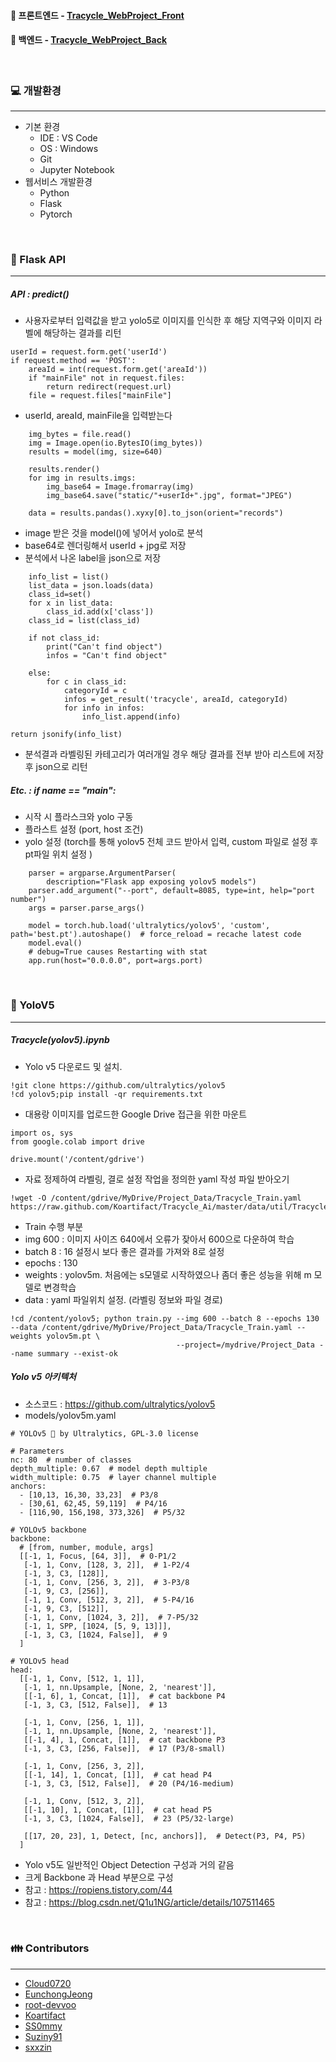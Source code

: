 #### :link: 프론트엔드 - [Tracycle_WebProject_Front](https://github.com/eoc940/Tracycle_WebProject_Front)
#### :link: 백엔드 - [Tracycle_WebProject_Back](https://github.com/eoc940/Tracycle_WebProject_Back)

<br>

### :computer: 개발환경
---
- 기본 환경 
  - IDE : VS Code
  - OS : Windows
  - Git
  - Jupyter Notebook
- 웹서비스 개발환경
  - Python
  - Flask
  - Pytorch

<br>

### :rocket: Flask API 
---
##### API : predict()
- 사용자로부터 입력값을 받고 yolo5로 이미지를 인식한 후 해당 지역구와 이미지 라벨에 해당하는 결과를 리턴
```
userId = request.form.get('userId')
if request.method == 'POST':
    areaId = int(request.form.get('areaId'))
    if "mainFile" not in request.files:
        return redirect(request.url)
    file = request.files["mainFile"]
```
- userId, areaId, mainFile을 입력받는다
```
    img_bytes = file.read()
    img = Image.open(io.BytesIO(img_bytes))
    results = model(img, size=640)
    
    results.render()  
    for img in results.imgs:
        img_base64 = Image.fromarray(img)
        img_base64.save("static/"+userId+".jpg", format="JPEG")

    data = results.pandas().xyxy[0].to_json(orient="records")
```
- image 받은 것을 model()에 넣어서 yolo로 분석
- base64로 렌더링해서 userId + jpg로 저장
- 분석에서 나온 label을 json으로 저장

```
    info_list = list()   
    list_data = json.loads(data)
    class_id=set()
    for x in list_data:
        class_id.add(x['class'])
    class_id = list(class_id)

    if not class_id:
        print("Can't find object")
        infos = "Can't find object"

    else:
        for c in class_id:
            categoryId = c
            infos = get_result('tracycle', areaId, categoryId)
            for info in infos:
                info_list.append(info)

return jsonify(info_list)
```
- 분석결과 라벨링된 카테고리가 여러개일 경우 해당 결과를 전부 받아 리스트에 저장후 json으로 리턴


##### Etc. :  if __name__ == "__main__":

- 시작 시 플라스크와 yolo 구동
- 플라스트 설정 (port, host 조건)
- yolo 설정 (torch를 통해 yolov5 전체 코드 받아서 입력, custom 파일로 설정 후 pt파일 위치 설정 )


```
    parser = argparse.ArgumentParser(
        description="Flask app exposing yolov5 models")
    parser.add_argument("--port", default=8085, type=int, help="port number")
    args = parser.parse_args()

    model = torch.hub.load('ultralytics/yolov5', 'custom', path='best.pt').autoshape()  # force_reload = recache latest code
    model.eval()
    # debug=True causes Restarting with stat
    app.run(host="0.0.0.0", port=args.port)
```

<br>



### :rocket: YoloV5 
---
##### Tracycle(yolov5).ipynb
- Yolo v5 다운로드 및 설치. 
```
!git clone https://github.com/ultralytics/yolov5
!cd yolov5;pip install -qr requirements.txt
```
- 대용랑 이미지를 업로드한 Google Drive 접근을 위한 마운트
```
import os, sys 
from google.colab import drive 

drive.mount('/content/gdrive')
```
- 자료 정제하여 라벨링, 결로 설정 작업을 정의한 yaml 작성 파일 받아오기

```
!wget -O /content/gdrive/MyDrive/Project_Data/Tracycle_Train.yaml https://raw.github.com/Koartifact/Tracycle_Ai/master/data/util/Tracycle_Train.yaml

```
- Train 수행 부분
- img 600 : 이미지 사이즈 640에서 오류가 잦아서 600으로 다운하여 학습
- batch 8 : 16 설정시 보다 좋은 결과를 가져와 8로 설정 
- epochs : 130 
- weights : yolov5m. 처음에는 s모델로 시작하였으나 좀더 좋은 성능을 위해 m 모델로 변경학습
- data : yaml 파일위치 설정. (라벨링 정보와 파일 경로)

```
!cd /content/yolov5; python train.py --img 600 --batch 8 --epochs 130 --data /content/gdrive/MyDrive/Project_Data/Tracycle_Train.yaml --weights yolov5m.pt \
                                     --project=/mydrive/Project_Data --name summary --exist-ok 

```

##### Yolo v5 아키텍처
- 소스코드 : https://github.com/ultralytics/yolov5
- models/yolov5m.yaml
```
# YOLOv5 🚀 by Ultralytics, GPL-3.0 license

# Parameters
nc: 80  # number of classes
depth_multiple: 0.67  # model depth multiple
width_multiple: 0.75  # layer channel multiple
anchors:
  - [10,13, 16,30, 33,23]  # P3/8
  - [30,61, 62,45, 59,119]  # P4/16
  - [116,90, 156,198, 373,326]  # P5/32

# YOLOv5 backbone
backbone:
  # [from, number, module, args]
  [[-1, 1, Focus, [64, 3]],  # 0-P1/2
   [-1, 1, Conv, [128, 3, 2]],  # 1-P2/4
   [-1, 3, C3, [128]],
   [-1, 1, Conv, [256, 3, 2]],  # 3-P3/8
   [-1, 9, C3, [256]],
   [-1, 1, Conv, [512, 3, 2]],  # 5-P4/16
   [-1, 9, C3, [512]],
   [-1, 1, Conv, [1024, 3, 2]],  # 7-P5/32
   [-1, 1, SPP, [1024, [5, 9, 13]]],
   [-1, 3, C3, [1024, False]],  # 9
  ]

# YOLOv5 head
head:
  [[-1, 1, Conv, [512, 1, 1]],
   [-1, 1, nn.Upsample, [None, 2, 'nearest']],
   [[-1, 6], 1, Concat, [1]],  # cat backbone P4
   [-1, 3, C3, [512, False]],  # 13

   [-1, 1, Conv, [256, 1, 1]],
   [-1, 1, nn.Upsample, [None, 2, 'nearest']],
   [[-1, 4], 1, Concat, [1]],  # cat backbone P3
   [-1, 3, C3, [256, False]],  # 17 (P3/8-small)

   [-1, 1, Conv, [256, 3, 2]],
   [[-1, 14], 1, Concat, [1]],  # cat head P4
   [-1, 3, C3, [512, False]],  # 20 (P4/16-medium)

   [-1, 1, Conv, [512, 3, 2]],
   [[-1, 10], 1, Concat, [1]],  # cat head P5
   [-1, 3, C3, [1024, False]],  # 23 (P5/32-large)

   [[17, 20, 23], 1, Detect, [nc, anchors]],  # Detect(P3, P4, P5)
  ]

```
- Yolo v5도 일반적인 Object Detection 구성과 거의 같음
- 크게 Backbone 과 Head 부분으로 구성 
- 참고 : https://ropiens.tistory.com/44
- 참고 : https://blog.csdn.net/Q1u1NG/article/details/107511465

<br>
  
### :family: Contributors
--- 
- [Cloud0720](https://github.com/Cloud0720)
- [EunchongJeong](https://github.com/EunchongJeong)
- [root-devvoo](https://github.com/root-devvoo)
- [Koartifact](https://github.com/Koartifact)
- [SS0mmy](https://github.com/SS0mmy)
- [Suziny91](https://github.com/Suziny91)
- [sxxzin](https://github.com/sxxzin)

